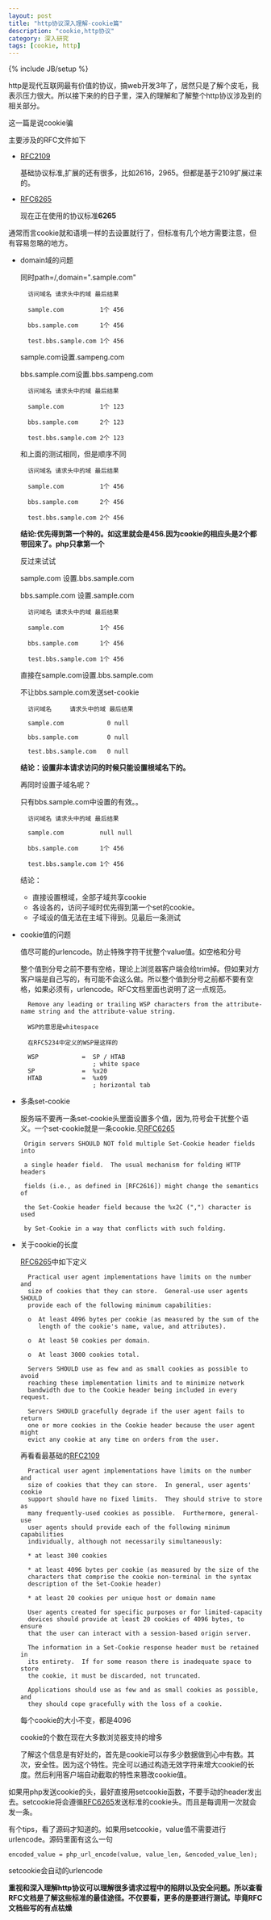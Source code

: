 ```yaml
---
layout: post
title: "http协议深入理解-cookie篇"
description: "cookie,http协议"
category: 深入研究
tags: [cookie, http]
---
```

{% include JB/setup %}

http是现代互联网最有价值的协议，搞web开发3年了，居然只是了解个皮毛，我表示压力很大。所以接下来的的日子里，深入的理解和了解整个http协议涉及到的相关部分。

这一篇是说cookie骗

主要涉及的RFC文件如下

* [RFC2109][2109]

    基础协议标准,扩展的还有很多，比如2616，2965。但都是基于2109扩展过来的。


* [RFC6265][6265]
    
    现在正在使用的协议标准**6265**

通常而言cookie就和语境一样的去设置就行了，但标准有几个地方需要注意，但有容易忽略的地方。

+ domain域的问题
    
    同时path=/,domain=".sample.com"

        访问域名 请求头中的域 最后结果 

        sample.com          1个 456 

        bbs.sample.com      1个 456 

        test.bbs.sample.com 1个 456 

    sample.com设置.sampeng.com

    bbs.sample.com设置.bbs.sampeng.com

        访问域名 请求头中的域 最后结果 

        sample.com          1个 123 

        bbs.sample.com      2个 123 

        test.bbs.sample.com 2个 123 

    和上面的测试相同，但是顺序不同

        访问域名 请求头中的域 最后结果 

        sample.com          1个 456

        bbs.sample.com      2个 456

        test.bbs.sample.com 2个 456

    **结论:优先得到第一个种的。如这里就会是456.因为cookie的相应头是2个都带回来了。php只拿第一个**

    反过来试试

    sample.com      设置.bbs.sample.com

    bbs.sample.com  设置.sample.com

        访问域名 请求头中的域 最后结果 

        sample.com          1个 456 

        bbs.sample.com      1个 456 

        test.bbs.sample.com 1个 456 

    直接在sample.com设置.bbs.sample.com

    不让bbs.sample.com发送set-cookie

        访问域名     请求头中的域 最后结果 

        sample.com            0 null 

        bbs.sample.com        0 null 

        test.bbs.sample.com   0 null 


    **结论：设置非本请求访问的时候只能设置根域名下的。**


    再同时设置子域名呢？

    只有bbs.sample.com中设置的有效。。

        访问域名 请求头中的域 最后结果 

        sample.com          null null 

        bbs.sample.com      1个 456 

        test.bbs.sample.com 1个 456 

    结论：
    + 直接设置根域，全部子域共享cookie
    + 各设各的，访问子域时优先得到第一个set的cookie。
    + 子域设的值无法在主域下得到。见最后一条测试

    
+ cookie值的问题
    
    值尽可能的urlencode。防止特殊字符干扰整个value值。如空格和分号

    整个值到分号之前不要有空格，理论上浏览器客户端会给trim掉。但如果对方客户端是自己写的，有可能不会这么做。所以整个值到分号之前都不要有空格，如果必须有，urlencode。RFC文档里面也说明了这一点规范。

        Remove any leading or trailing WSP characters from the attribute-name string and the attribute-value string.
 
        WSP的意思是whitespace
         
        在RFC5234中定义的WSP是这样的
         
        WSP            =  SP / HTAB
                          ; white space
        SP             =  %x20
        HTAB           =  %x09
                          ; horizontal tab
 

+ 多条set-cookie

    服务端不要再一条set-cookie头里面设置多个值，因为,符号会干扰整个语义。一个set-cookie就是一条cookie.见[RFC6265][6265]

       Origin servers SHOULD NOT fold multiple Set-Cookie header fields into

       a single header field.  The usual mechanism for folding HTTP headers

       fields (i.e., as defined in [RFC2616]) might change the semantics of

       the Set-Cookie header field because the %x2C (",") character is used    

       by Set-Cookie in a way that conflicts with such folding.

+ 关于cookie的长度
    
    [RFC6265][6265]中如下定义

        Practical user agent implementations have limits on the number and
        size of cookies that they can store.  General-use user agents SHOULD
        provide each of the following minimum capabilities:

        o  At least 4096 bytes per cookie (as measured by the sum of the
           length of the cookie's name, value, and attributes).

        o  At least 50 cookies per domain.

        o  At least 3000 cookies total.

        Servers SHOULD use as few and as small cookies as possible to avoid
        reaching these implementation limits and to minimize network
        bandwidth due to the Cookie header being included in every request.

        Servers SHOULD gracefully degrade if the user agent fails to return
        one or more cookies in the Cookie header because the user agent might
        evict any cookie at any time on orders from the user.

    再看看最基础的[RFC2109][2109]

        Practical user agent implementations have limits on the number and
        size of cookies that they can store.  In general, user agents' cookie
        support should have no fixed limits.  They should strive to store as
        many frequently-used cookies as possible.  Furthermore, general-use
        user agents should provide each of the following minimum capabilities
        individually, although not necessarily simultaneously:

        * at least 300 cookies

        * at least 4096 bytes per cookie (as measured by the size of the
        characters that comprise the cookie non-terminal in the syntax
        description of the Set-Cookie header)

        * at least 20 cookies per unique host or domain name

        User agents created for specific purposes or for limited-capacity
        devices should provide at least 20 cookies of 4096 bytes, to ensure
        that the user can interact with a session-based origin server.

        The information in a Set-Cookie response header must be retained in
        its entirety.  If for some reason there is inadequate space to store
        the cookie, it must be discarded, not truncated.

        Applications should use as few and as small cookies as possible, and
        they should cope gracefully with the loss of a cookie.

    每个cookie的大小不变，都是4096

    cookie的个数在现在大多数浏览器支持的增多

    了解这个信息是有好处的，首先是cookie可以存多少数据做到心中有数。其次，安全性。因为这个特性。完全可以通过构造无效字符来增大cookie的长度。然后利用客户端自动截取的特性来篡改cookie值。


如果用php发送cookie的头，最好直接用setcookie函数，不要手动的header发出去。setcookie将会遵循[RFC6265][6265]发送标准的cookie头。而且是每调用一次就会发一条。

有个tips，看了源码才知道的。如果用setcookie，value值不需要进行urlencode。源码里面有这么一句

    encoded_value = php_url_encode(value, value_len, &encoded_value_len);

setcookie会自动的urlencode

**重视和深入理解http协议可以理解很多请求过程中的陷阱以及安全问题。所以查看RFC文档是了解这些标准的最佳途径。不仅要看，更多的是要进行测试。毕竟RFC文档些写的有点枯燥**



[2109]: http://tools.ietf.org/html/rfc2109
[6265]: http://tools.ietf.org/html/rfc6265